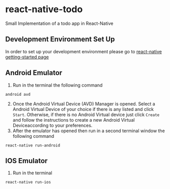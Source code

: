 # react-native-todo
Small Implementation of a todo app in React-Native 

## Development Environment Set Up
In order to set up your development environment please go to [react-native getting-started page](https://facebook.github.io/react-native/docs/getting-started.html)

Android Emulator
---
1. Run in the terminal the following command
```
android avd
```
2. Once the Android Virtual Device (AVD) Manager is opened. Select a Android Virtual Device of your choice if there is any listed and click `Start`. Otherwise, if there is no Android Virtual device just click `Create` and follow the instructions to create a new Android Virtual Deviceaccording to your preferences. 
3. After the emulator has opened then run in a second terminal window the following command
```
react-native run-android
```

IOS Emulator
---
1. Run in the terminal
```
react-native run-ios
```
